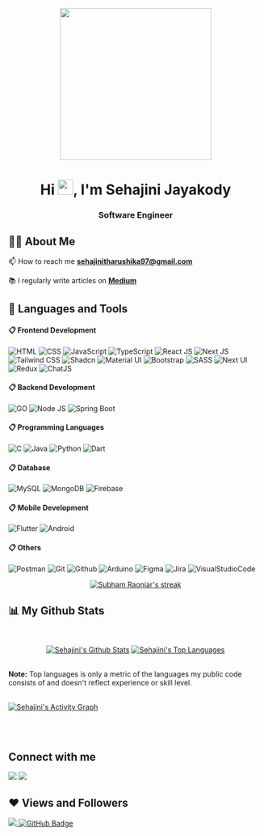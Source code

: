 <p align="center"><a align="center" style="center" href="#"><img width="300px" height="auto" align="center" src="https://mir-s3-cdn-cf.behance.net/project_modules/disp/601014116770475.6068beff4640a.gif" height="175px"/></a></p>

<h1 align="center">Hi <img src="https://raw.githubusercontent.com/MartinHeinz/MartinHeinz/master/wave.gif" width="30px">, I'm Sehajini Jayakody</h1>
<h3 align="center">Software Engineer</h3>

## 🙋‍♂️ About Me

<!-- - 🔭 I’m currently working on **[Covid-19 Tracker](https://covid-19-tracker-e4bda.web.app/)** -->



📫 How to reach me **sehajinitharushika97@gmail.com**

📚 I regularly write articles on **[Medium](https://sehajinitharushika97.medium.com/)**

<!-- - 👨‍💻 All of my projects are available at **[My Portfolio](https://subhamraoniar.com)** -->




## 🚀 Languages and Tools
#### 📋 Frontend Development
![HTML](https://img.shields.io/badge/-HTML-333333?style=flat&logo=HTML5)
![CSS](https://img.shields.io/badge/-CSS-333333?style=flat&logo=CSS3&logoColor=1572B6)
![JavaScript](https://img.shields.io/badge/-JavaScript-333333?style=flat&logo=javascript)
![TypeScript](https://img.shields.io/badge/-TypeScript-333333?style=flat&logo=typescript)
![React JS](https://img.shields.io/badge/React-333333?style=flat&logo=react)
![Next JS](https://img.shields.io/badge/Next.js-333333?style=flat&logo=nextdotjs)
![Tailwind CSS](https://img.shields.io/badge/Tailwind_CSS-333333?style=flat&logo=tailwind-css)
![Shadcn](https://img.shields.io/badge/Shadcn-333333?style=flat&logo=shadcn)
![Material UI](https://img.shields.io/badge/Material%20UI-333333?style=flat&logo=mui)
![Bootstrap](https://img.shields.io/badge/Bootstrap-333333?style=flat&logo=bootstrap)
![SASS](https://img.shields.io/badge/Sass-333333?style=flat&logo=Sass)
![Next UI](https://img.shields.io/badge/Next.ui-333333?style=flat&logo=nextdotui)
![Redux](https://img.shields.io/badge/-Redux-333333?style=flat&logo=redux)
![ChatJS](https://img.shields.io/badge/-ChartJS-333333?style=flat&logo=chart.js)

#### 📋 Backend Development
![GO](https://img.shields.io/badge/Go-333333?style=flat&logo=Go)
![Node JS](https://img.shields.io/badge/Node.js-333333?style=flat&logo=Node.js)
![Spring Boot](https://img.shields.io/badge/SpringBoot-333333?style=flat&logo=Spring)

#### 📋 Programming Languages
![C](https://img.shields.io/badge/C-333333?style=flat&logo=C)
![Java](https://img.shields.io/badge/Java-333333?style=flat&logo=java)
![Python](https://img.shields.io/badge/Python-333333?style=flat&logo=python)
![Dart](https://img.shields.io/badge/Dart-333333?style=flat&logo=dart)

#### 📋 Database
![MySQL](https://img.shields.io/badge/MySQL-333333?style=flat&logo=mysql)
![MongoDB](https://img.shields.io/badge/-MongoDB-333333?style=flat&logo=mongodb)
![Firebase](https://img.shields.io/badge/-Firebase-333333?style=flat&logo=firebase)

#### 📋 Mobile Development
![Flutter](https://img.shields.io/badge/Flutter-333333?style=flat&logo=flutter)
![Android](https://img.shields.io/badge/-Android-333333?style=flat&logo=android)

#### 📋 Others
![Postman](https://img.shields.io/badge/-Postman-333333?style=flat&logo=postman)
![Git](https://img.shields.io/badge/-Git-333333?style=flat&logo=git)
![Github](https://img.shields.io/badge/-Github-333333?style=flat&logo=github)
![Arduino](https://img.shields.io/badge/-Arduino-333333?style=flat&logo=arduino)
![Figma](https://img.shields.io/badge/-Figma-333333?style=flat&logo=figma)
![Jira](https://img.shields.io/badge/-Jira-333333?style=flat&logo=jira)
![VisualStudioCode](https://img.shields.io/badge/Visual%20Studio%20Code-333333?style=flat&logo=visualstudiocode)



 <!-- [![React Badge](https://img.shields.io/badge/-React-61DBFB?style=for-the-badge&labelColor=black&logo=react&logoColor=61DBFB)](#)  [![Javascript Badge](https://img.shields.io/badge/-Javascript-F0DB4F?style=for-the-badge&labelColor=black&logo=javascript&logoColor=F0DB4F)](#) [![Typescript Badge](https://img.shields.io/badge/-Typescript-007acc?style=for-the-badge&labelColor=black&logo=typescript&logoColor=007acc)](#) [![Nodejs Badge](https://img.shields.io/badge/-Nodejs-3C873A?style=for-the-badge&labelColor=black&logo=node.js&logoColor=3C873A)](#) [![GraphQL Badge](https://img.shields.io/badge/-GraphQl-e535ab?style=for-the-badge&labelColor=black&logo=node.js&logoColor=e535ab)](#) 
<br/> -->

<p align="center">
    <a href="https://github.com/sehajini1/github-readme-streak-stats">
        <img title="🔥 Get streak stats for your profile at git.io/streak-stats" alt="Subham Raoniar's streak" src="https://github-readme-streak-stats.herokuapp.com/?user=sehajini1&theme=black-ice&hide_border=true&stroke=0000&background=060A0CD0"/>
    </a>
</p>

## 📊 My Github Stats

  <br/>
  <p align="center"><a href="https://github.com/sehajini1/github-readme-stats"><img alt="Sehajini's Github Stats" src="https://github-readme-stats.vercel.app/api?username=sehajini1&show_icons=true&count_private=true&theme=react&hide_border=true&bg_color=0D1117" /></a>
   <a href="https://github.com/sehajini1/github-readme-stats"><img alt="Sehajini's Top Languages" src="https://github-readme-stats.vercel.app/api/top-langs/?username=sehajini1&langs_count=8&count_private=true&layout=compact&theme=react&hide_border=true&bg_color=0D1117" /></a>
  </p>

  <br/>
  <b>Note:</b> Top languages is only a metric of the languages my public code consists of and doesn't reflect experience or skill level.

<br/>
<br/>

<a href="https://github.com/sehajini1/github-readme-activity-graph"><img alt="Sehajini's Activity Graph" src="https://activity-graph.herokuapp.com/graph?username=sehajini1&bg_color=0D1117&color=5BCDEC&line=5BCDEC&point=FFFFFF&hide_border=true" /></a>

<br/>
<br/>

## Connect with me

<p align="left">

<a href = "https://www.linkedin.com/in/sehajini-jayakody-3116b71b3/"><img src="https://img.icons8.com/fluent/48/000000/linkedin.png"/></a>
<a href = "https://twitter.com/sehajini"><img src="https://img.icons8.com/fluent/48/000000/twitter.png"/></a>

</p>

## ❤ Views and Followers

<a href="https://github.com/Meghna-DAS/github-profile-views-counter">
    <img src="https://komarev.com/ghpvc/?username=sehajini1">
</a>
<a href="https://github.com/sehajini1?tab=followers"><img src="https://img.shields.io/github/followers/sehajini1?label=Followers&style=social" alt="GitHub Badge"></a>
